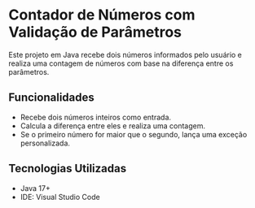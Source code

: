 # Contador de Números com Validação de Parâmetros

Este projeto em Java recebe dois números informados pelo usuário e realiza uma contagem de números com base na diferença entre os parâmetros.

## Funcionalidades

- Recebe dois números inteiros como entrada.
- Calcula a diferença entre eles e realiza uma contagem.
- Se o primeiro número for maior que o segundo, lança uma exceção personalizada.

## Tecnologias Utilizadas

- Java 17+
- IDE: Visual Studio Code

